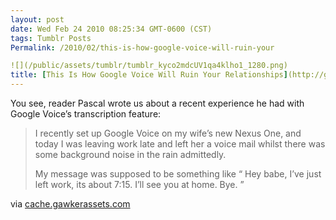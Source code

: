 ```yaml
---
layout: post
date: Wed Feb 24 2010 08:25:34 GMT-0600 (CST)
tags: Tumblr Posts
Permalink: /2010/02/this-is-how-google-voice-will-ruin-your

![](/public/assets/tumblr/tumblr_kyco2mdcUV1qa4klho1_1280.png)
title: [This Is How Google Voice Will Ruin Your Relationships](http://gizmodo.com/5478789/this-is-how-google-voice-will-ruin-your-relationships)
---
```


<span>You see, reader Pascal wrote us about a recent experience he had with Google Voice’s transcription feature:</span>

<span></span>

> I recently set up Google Voice on my wife’s new Nexus One, and today I was leaving work late and left her a voice mail whilst there was some background noise in the rain admittedly.
> 
> My message was supposed to be something like “ Hey babe, I’ve just left work, its about 7:15\. I’ll see you at home. Bye. ”

via [cache.gawkerassets.com](http://cache.gawkerassets.com/assets/images/4/2010/02/googlevoicemishap.png)

